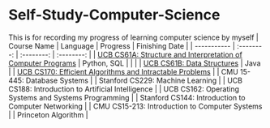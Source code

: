 # Self-Study-Computer-Science
This is for recording my progress of learning computer science by myself
| Course Name | Language | Progress | Finishing Date |
| ----------- | :--------: | :--------: | :--------: |
| [UCB CS61A: Structure and Interpretation of Computer Programs](https://github.com/moonlightpond/cs61a) | Python, SQL | |  |
| [UCB CS61B: Data Structures](https://github.com/moonlightpond/cs61b) | Java |
| [UCB CS170: Efficient Algorithms and Intractable Problems](https://github.com/moonlightpond/cs170) |
| CMU 15-445: Database Systems |
| Stanford CS229: Machine Learning |
| UCB CS188: Introduction to Artificial Intelligence |
| UCB CS162: Operating Systems and Systems Programming | 
| Stanford CS144: Introduction to Computer Networking |
| CMU CS15-213: Introduction to Computer Systems |
| Princeton Algorithm |
